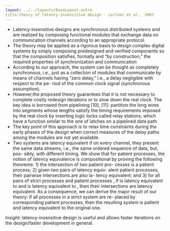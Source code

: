 ```yaml
---
layout: ../../layouts/BaseLayout.astro
title:theory of latency-insensitive design - carloni et al., 2003
---
```

- Latency-insensitive designs are synchronous distributed systems and are realized by composing functional modules that exchange data on communication channels according to an appropriate protocol.
- The theory may be applied as a rigorous basis to design complex digital systems by simply composing predesigned and verified components so that the composition satisfies, formally and “by construction,” the required properties of synchronization and communication
- According to our approach, the system can be thought as completely synchronous, i.e., just as a collection of modules that communicate by means of channels having “zero delay,” i.e., a delay negligible with respect to the pe- riod of the common clock signal (synchronous assumption).
- However,the proposed theory guarantees that it is not necessary to complete costly redesign iterations or to slow down the real clock. The key idea is borrowed from pipelining [10], [11]: partition the long wires into segments whose lengths satisfy the timing requirements imposed by the real clock by inserting logic locks called relay stations, which have a function similar to the one of latches on a pipelined data path
- The key point of this approach is to relax time constraints during the early phases of the design when correct measures of the delay paths among the modules are not yet available.
- Two systems are latency equivalent if on every channel, they present the same data streams, i.e., the same ordered sequence of data, but, pos- sibly, with different timing. We show that for patient processes, the notion of latency equivalence is compositional by proving the following theorems: 1) the intersection of two patient pro- cesses is a patient process; 2) given two pairs of latency equiv- alent patient processes, their pairwise intersections are also la- tency equivalent; and 3) for all pairs of strict processes and patient processes , if is latency equivalent to and is latency equivalent to , then their intersections are latency equivalent. As a consequence, we can derive the major result of our theory: if all processes in a strict system are re- placed by corresponding patient processes, then the resulting system is patient and latency equivalent to the original one. 

Insight: latency-insensitive design is useful and allows faster iterations on 
the design/faster development in general.
